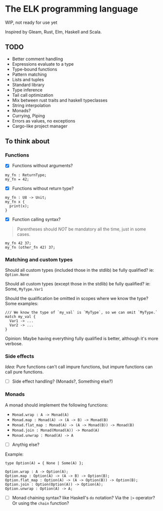 # The ELK programming language
WIP, not ready for use yet

Inspired by Gleam, Rust, Elm, Haskell and Scala.

## TODO
- Better comment handling
- Expressions evaluate to a type
- Type-bound functions
- Pattern matching
- Lists and tuples
- Standard library
- Type inference
- Tail call optimization
- Mix between rust traits and haskell typeclasses
- String interpolation
- Monads?
- Currying, Piping
- Errors as values, no exceptions
- Cargo-like project manager

## To think about
### Functions
- [x] Functions without arguments?

```
my_fn : ReturnType;
my_fn = 42;
```

- [x] Functions without return type?

```
my_fn : U8 -> Unit;
my_fn x {
  print(x);
}
```

- [x] Function calling syntax?
> Parentheses should *NOT* be mandatory all the time, just in some cases.

```
my_fn 42 37;
my_fn (other_fn 42) 37;
```

### Matching and custom types
Should all custom types (included those in the stdlib) be fully qualified? ie: `Option.None`

Should all custom types (except those in the stdlib) be fully qualified? ie: Some, `MyType.Var1`

Should the qualification be omitted in scopes where we know the type? Some examples:

```
/// We know the type of `my_val` is `MyType`, so we can omit `MyType.`
match my_val {
  Var1 -> ...
  Var2 -> ...
}
```

Opinion: Maybe having everything fully qualified is better, although it's more verbose.


### Side effects
*Idea:* Pure functions can't call impure functions, but impure functions can call pure functions.
- [ ] Side effect handling? (Monads?, Something else?)

### Monads
A monad should implement the following functions:
- `Monad.wrap : A -> Monad(A)`
- `Monad.map : Monad(A) -> (A -> B) -> Monad(B)`
- `Monad.flat_map : Monad(A) -> (A -> Monad(B)) -> Monad(B)`
- `Monad.join : Monad(Monad(A)) -> Monad(A)`
- `Monad.unwrap : Monad(A) -> A`
- [ ] Anythig else?

Example:
```
type Option(A) = { None | Some(A) };

Option.wrap : A -> Option(A);
Option.map : Option(A) -> (A -> B) -> Option(B);
Option.flat_map : Option(A) -> (A -> Option(B)) -> Option(B);
Option.join : Option(Option(A)) -> Option(A);
Option.unwrap : Option(A) -> A;
```

- [ ] Monad chaining syntax? like Haskell's `do` notation? Via the `|>` operator? Or using the `chain` function?
